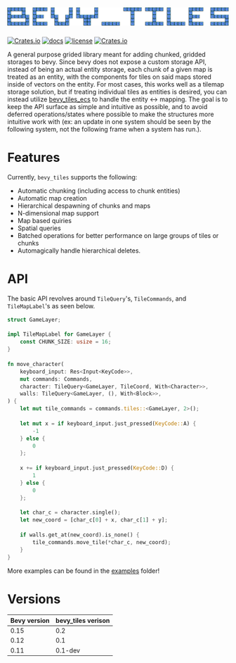 # ![bevy_tiles](assets/logo.png)

[![Crates.io](https://img.shields.io/crates/v/bevy_tiles)](https://crates.io/crates/bevy_tiles)
[![docs](https://docs.rs/bevy_tiles/badge.svg)](https://docs.rs/bevy_tiles/)
[![license](https://img.shields.io/badge/license-MIT-blue.svg)](https://github.com/OxidizedGames/bevy_tiles/blob/main/LICENSE)
[![Crates.io](https://img.shields.io/crates/d/bevy_tiles)](https://crates.io/crates/bevy_tiles)

A general purpose grided library meant for adding chunked, gridded storages to bevy.  Since bevy does not expose a custom storage API, instead of being an actual entity storage, each chunk of a given map is treated as an entity, with the components for tiles on said maps stored inside of vectors on the entity.  For most cases, this works well as a tilemap storage solution, but if treating individual tiles as entities is desired, you can instead utilize [bevy_tiles_ecs](https://crates.io/crates/bevy_tiles_ecs) to handle the entity <-> mapping.  The goal is to keep the API surface as simple and intuitive as possible, and to avoid deferred operations/states where possible to make the structures more intuitive work with (ex: an update in one system should be seen by the following system, not the following frame when a system has run.). 

# Features

Currently, `bevy_tiles` supports the following:
* Automatic chunking (including access to chunk entities)
* Automatic map creation
* Hierarchical despawning of chunks and maps
* N-dimensional map support
* Map based quiries
* Spatial queries
* Batched operations for better performance on large groups of tiles or chunks
* Automagically handle hierarchical deletes.


# API

The basic API revolves around `TileQuery`'s, `TileCommands`, and `TileMapLabel`'s as seen below.

```rust
struct GameLayer;

impl TileMapLabel for GameLayer {
    const CHUNK_SIZE: usize = 16;
}

fn move_character(
    keyboard_input: Res<Input<KeyCode>>,
    mut commands: Commands,
    character: TileQuery<GameLayer, TileCoord, With<Character>>,
    walls: TileQuery<GameLayer, (), With<Block>>,
) {
    let mut tile_commands = commands.tiles::<GameLayer, 2>();

    let mut x = if keyboard_input.just_pressed(KeyCode::A) {
        -1
    } else {
        0
    };

    x += if keyboard_input.just_pressed(KeyCode::D) {
        1
    } else {
        0
    };

    let char_c = character.single();
    let new_coord = [char_c[0] + x, char_c[1] + y];

    if walls.get_at(new_coord).is_none() {
        tile_commands.move_tile(*char_c, new_coord);
    }
}
```

More examples can be found in the [examples](/examples) folder!


# Versions

| Bevy version  | bevy_tiles verison |
|---------------|--------------------|
| 0.15          | 0.2                |
| 0.12          | 0.1                |
| 0.11          | 0.1-dev            |